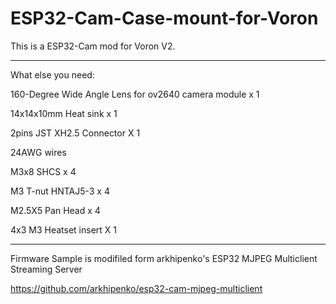 # ESP32-Cam-Case-mount-for-Voron

This is a ESP32-Cam mod for Voron V2.

---

What else you need:

160-Degree Wide Angle Lens for ov2640 camera module x 1

14x14x10mm Heat sink x 1

2pins JST XH2.5 Connector X 1

24AWG wires

M3x8 SHCS x 4

M3 T-nut HNTAJ5-3 x 4

M2.5X5 Pan Head x 4

4x3 M3 Heatset insert X 1

---

Firmware Sample is modifiled form arkhipenko's ESP32 MJPEG Multiclient Streaming Server

https://github.com/arkhipenko/esp32-cam-mjpeg-multiclient
